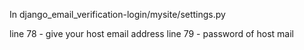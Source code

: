 In django_email_verification-login/mysite/settings.py

line 78 - give your host email address 
line 79 - password of host mail
